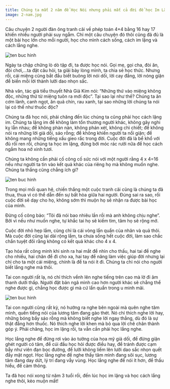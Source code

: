 ```yaml
---
title: Chúng ta mất 2 năm để Học Nói nhưng phải mất cả đời để học Im Lặng
image: 2-nam.jpg
---
```


Câu chuyện 2 người đàn ông tranh cãi về phép toán 4×4 bằng 16 hay 17 khiến nhiều người phải suy ngẫm. Chỉ một câu chuyện đó thôi cũng đã đủ là một bài học lớn cho mỗi người, học cho mình cách sống, cách im lặng và cách lắng nghe.

![ten buc hinh](http://2.tinhhoa.net/wpcontent/uploads/2014/08/135.jpeg "ten buc hinh")

Ngày ta chập chững lò dò tập đi, ta được học nói. Gọi mẹ, gọi cha, đòi ăn, đòi chơi,…ta đặt câu hỏi, ta giãi bày lòng mình, ta chia sẻ học thức. Nhưng rồi, cái miệng cũng bắt đầu biết buông lời nói dối, lời cay đắng, lời nóng giận để biến mỗi lời thành lưỡi dao nhọn sắc.

Nhà văn, tác giả tiểu thuyết Nhà Giả Kim nói: “Những thứ vào miệng không độc, những thứ từ miệng tuôn ra mới độc”. Tại sao lại như thế? Chúng ta ăn cơm lành, canh ngọt, ăn quả chín, rau xanh, tại sao những lời chúng ta nói lại có thể như thuốc độc?

Chúng ta đã học nói, phải chăng đến lúc chúng ta cũng phải học cách lặng im. Chúng ta lặng im để không làm tổn thương người khác, không gây nghi kỵ lẫn nhau; để không phàn nàn, không phán xét, không chì chiết; để không nói ra những lời giả dối, sáo rỗng; để không khiến người ta nổi giận; để không mang những tiếng xấu gieo rắc trong đời. Cuộc đời đã là bể khổ với đủ rối ren rồi, chúng ta học im lặng, đừng bới móc rác rưởi nữa để học cách ngắm hoa nở xinh tươi.

Chúng ta không cần phải cố công cố sức nói với một người rằng 4 x 4=16 nếu như người ta tin vào kết quả khác của riêng họ mà không muốn nghe. Chúng ta thắng cũng chẳng ích gì?

![ten buc hinh](http://2.tinhhoa.net/wpcontent/uploads/2014/08/21003.jpg "ten buc hinh")

Trong mọi mối quan hệ, chiến thắng một cuộc tranh cãi cũng là chúng ta đã thua, thua vì có thể dẫn đến sự bất hòa giữa hai người. Đúng sai ra sao, rồi cuộc đời sẽ dạy cho họ, không sớm thì muộn họ sẽ nhận ra được bài học của mình.

Đừng cố công bảo: “Tôi đã nói bao nhiêu lần rồi mà anh không chịu nghe”. Bởi vì nếu như muốn nghe, tự khắc tai họ sẽ kiếm tìm, tâm họ sẽ rộng mở.

Cuộc đời nhỏ hẹp lắm, cũng chỉ là cái vòng lẩn quẩn của nhân và quả thôi. Mà cuộc đời cũng lại dài rộng lắm, ta chưa sống hết cuộc đời, làm sao chắc chắn tuyệt đối rằng không có kết quả khác cho 4 x 4.

Tạo hóa rất công minh khi sinh ra hai mắt để nhìn cho thấu, hai tai để nghe cho nhiều, hai chân để đi cho xa, hai tay để năng làm việc giúp đời nhưng lại chỉ cho ta một cái miệng, chính là để ta nói ít đi. Chúng ta chỉ nói cho người biết lắng nghe mà thôi.

Tai con người rất lạ, nó chỉ thích vểnh lên nghe tiếng trên cao mà lờ đi âm thanh dưới thấp. Người đặt bản ngã mình cao hơn người khác sẽ chẳng thể nghe được gì, chẳng học được gì mà cứ lẩn quẩn trong u minh mãi.

![ten buc hinh](http://2.tinhhoa.net/wpcontent/uploads/2014/08/3773405237_507c625748_b.jpg "ten buc hinh")

Tai con người cũng rất kỳ, nó hướng ra nghe bên ngoài mà quên nghe tâm mình, quên tiếng nói của lương tâm đang gào thét. Nó chỉ thích nghe lời hay, những bóng bẩy sáo rỗng mà không biết nghe lời ngay thẳng, dù đó là sự thật đắng hơn thuốc. Nó thích nghe lời khen mà bỏ qua lời chê chân thành góp ý. Phải chăng, học im lặng rồi, ta vẫn cần phải học lắng nghe.

Học lắng nghe để đừng rơi vào ảo tưởng của hoa mỹ giả dối, để đừng giận ghét người có tâm, để cúi đầu học hỏi được điều hay, để tránh được cạm bẫy như viên đạn bọc đường, để lưỡi không liếm lên lưỡi dao sắc nhọn quết đầy mật ngọt. Học lắng nghe để nghe thấy tâm mình đang sôi sục, lương tâm đang day dứt, lý trí đang vẫy vùng. Học lắng nghe để nói ít hơn, để thấu hiểu, để cảm thông.

Ta đã học nói xong từ năm 3 tuổi rồi, đến lúc học im lặng và học cách lắng nghe thôi, kẻo muộn mất!

